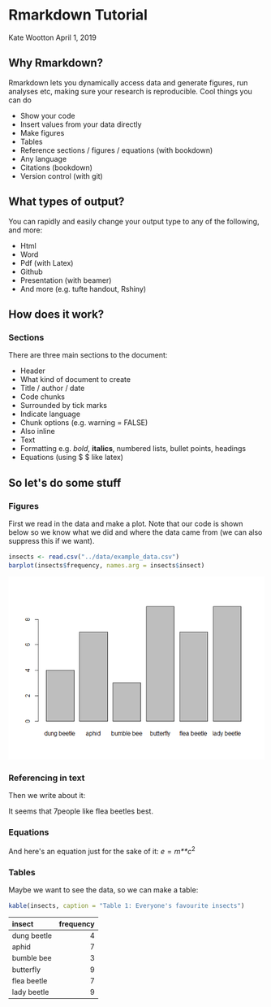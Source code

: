 Rmarkdown Tutorial
================
Kate Wootton
April 1, 2019

Why Rmarkdown?
--------------

Rmarkdown lets you dynamically access data and generate figures, run analyses etc, making sure your research is reproducible. Cool things you can do

-   Show your code
-   Insert values from your data directly
-   Make figures
-   Tables
-   Reference sections / figures / equations (with bookdown)
-   Any language
-   Citations (bookdown)
-   Version control (with git)

What types of output?
---------------------

You can rapidly and easily change your output type to any of the following, and more:

-   Html
-   Word
-   Pdf (with Latex)
-   Github
-   Presentation (with beamer)
-   And more (e.g. tufte handout, Rshiny)

How does it work?
-----------------

### Sections

There are three main sections to the document:

-   Header
-   What kind of document to create
-   Title / author / date
-   Code chunks
-   Surrounded by tick marks
-   Indicate language
-   Chunk options (e.g. warning = FALSE)
-   Also inline
-   Text
-   Formatting e.g. *bold*, **italics**, numbered lists, bullet points, headings
-   Equations (using $ $ like latex)

So let's do some stuff
----------------------

### Figures

First we read in the data and make a plot. Note that our code is shown below so we know what we did and where the data came from (we can also suppress this if we want).

``` r
insects <- read.csv("../data/example_data.csv")
barplot(insects$frequency, names.arg = insects$insect)
```

![](rmarkdown_tutorial_files/figure-markdown_github/favorite%20insect-1.png)

### Referencing in text

Then we write about it:

It seems that 7people like flea beetles best.

### Equations

And here's an equation just for the sake of it: *e* = *m**c*<sup>2</sup>

### Tables

Maybe we want to see the data, so we can make a table:

``` r
kable(insects, caption = "Table 1: Everyone's favourite insects")
```

| insect      |  frequency|
|:------------|----------:|
| dung beetle |          4|
| aphid       |          7|
| bumble bee  |          3|
| butterfly   |          9|
| flea beetle |          7|
| lady beetle |          9|
